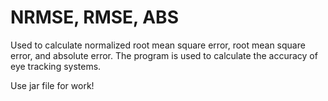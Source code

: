 # NRMSE, RMSE, ABS
Used to calculate normalized root mean square error, root mean square error, and absolute error. The program is used to calculate the accuracy of eye tracking systems.

Use jar file for work!

